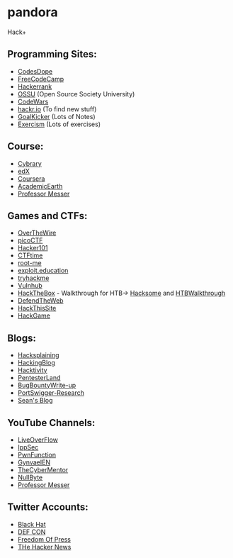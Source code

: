 # pandora
Hack+ 

## Programming Sites:
* [CodesDope](https://www.codesdope.com/ "Codes Dope")
* [FreeCodeCamp](https://www.freecodecamp.org/ "FreeCodeCamp")
* [Hackerrank](https://www.hackerrank.com/ "Hackerrank")
* [OSSU](https://github.com/ossu/computer-science "OSSU") (Open Source Society University)
* [CodeWars](https://www.codewars.com/ "CodeWars")
* [hackr.io](https://hackr.io/ "hackr.io") (To find new stuff)
* [GoalKicker](https://goalkicker.com/ "GoalKicker") (Lots of Notes)
* [Exercism](https://exercism.io/ "Exercism") (Lots of exercises)

## Course:
* [Cybrary](https://app.cybrary.it/ "Cybrary")
* [edX](https://www.edx.org/ "Courses")
* [Coursera](https://www.coursera.org/ "Coursera")
* [AcademicEarth](https://academicearth.org/ "Academicearth")
* [Professor Messer](https://www.professormesser.com/ "Professer Messor's Site")

## Games and CTFs:
* [OverTheWire](https://overthewire.org/ "OTW")
* [picoCTF](https://picoctf.com/ "picoCTF")
* [Hacker101](https://www.hacker101.com/ "Hacker101")
* [CTFtime](https://ctftime.org/ "CTFtime")
* [root-me](https://www.root-me.org/ "root-me")
* [exploit.education](https://exploit.education/ "Exploit-Education")
* [tryhackme](https://tryhackme.com/ "tryhackme")
* [Vulnhub](https://www.vulnhub.com/ "Vulnhub")
* [HackTheBox](https://www.hackthebox.eu/ "HTB") - Walkthrough for HTB-> [Hacksome](https://hackso.me/) and [HTBWalkthrough](https://htb.hackproof.tech/)
* [DefendTheWeb](https://defendtheweb.net/ "DTW")
* [HackThisSite](https://www.hackthissite.org/ "HackThisSite")
* [HackGame](https://hackgame.chaurocks.com/ "HackGame")

## Blogs:
* [Hacksplaining](https://www.hacksplaining.com/ "Hacksplaining")
* [HackingBlog](https://www.hackingarticles.in/ "HackingBlog")
* [Hacktivity](https://hackerone.com/hacktivity "Hacktivity")
* [PentesterLand](https://pentester.land/ "PentesterLand")
* [BugBountyWrite-up](https://medium.com/bugbountywriteup/ "BBWrite-up")
* [PortSwigger-Research](https://portswigger.net/research "PS-Research")
* [Sean's Blog](https://medium.com/@zseano "Sean's Blog")

## YouTube Channels:
* [LiveOverFlow](https://www.youtube.com/channel/UClcE-kVhqyiHCcjYwcpfj9w "LiveOverFlow's YouTube")
* [IppSec](https://www.youtube.com/channel/UCa6eh7gCkpPo5XXUDfygQQA "IppSec's YouTube")
* [PwnFunction](https://www.youtube.com/channel/UCW6MNdOsqv2E9AjQkv9we7A "PwnFunction's YouTube")
* [GynvaeIEN](https://www.youtube.com/user/GynvaelEN "GynvaeIEN's YouTube")
* [TheCyberMentor](https://www.youtube.com/channel/UC0ArlFuFYMpEewyRBzdLHiw "TCM's YouTube")
* [NullByte](https://www.youtube.com/channel/UCgTNupxATBfWmfehv21ym-g "Null Byte's YouTube")
* [Professor Messer](https://www.youtube.com/user/professormesser "Professor Messer's YouTube")

## Twitter Accounts:

* [Black Hat](https://twitter.com/BlackHatEvents "Black Hat's Twitter")
* [DEF CON](https://twitter.com/defcon "DEF CON's Twitter")
* [Freedom Of Press](https://twitter.com/FreedomofPress "Freedom Of Press's Twitter")
* [THe Hacker News](https://twitter.com/TheHackersNews "The Hacker News's Twitter")
